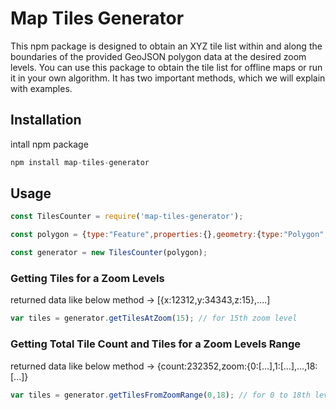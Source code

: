 
# Map Tiles Generator

This npm package is designed to obtain an XYZ tile list within and along the boundaries of the provided GeoJSON polygon data at the desired zoom levels. You can use this package to obtain the tile list for offline maps or run it in your own algorithm. It has two important methods, which we will explain with examples.

## Installation
intall npm package
```javascript
npm install map-tiles-generator
```

## Usage
```javascript
const TilesCounter = require('map-tiles-generator');

const polygon = {type:"Feature",properties:{},geometry:{type:"Polygon",coordinates:[...]}}

const generator = new TilesCounter(polygon);
```

### Getting Tiles for a Zoom Levels
returned data like below method -> [{x:12312,y:34343,z:15},....]
```javascript
var tiles = generator.getTilesAtZoom(15); // for 15th zoom level
```


### Getting Total Tile Count and Tiles for a Zoom Levels Range
returned data like below method -> {count:232352,zoom:{0:[...],1:[...],...,18:[...]}
```javascript
var tiles = generator.getTilesFromZoomRange(0,18); // for 0 to 18th levels
```